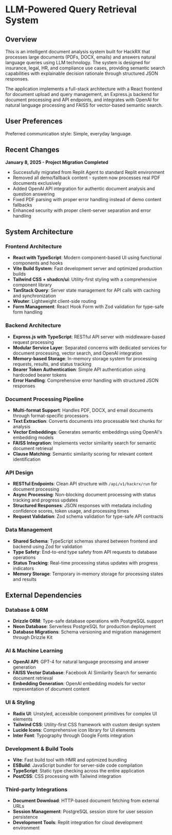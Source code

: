 # LLM-Powered Query Retrieval System

## Overview

This is an intelligent document analysis system built for HackRX that processes large documents (PDFs, DOCX, emails) and answers natural language queries using LLM technology. The system is designed for insurance, legal, HR, and compliance use cases, providing semantic search capabilities with explainable decision rationale through structured JSON responses.

The application implements a full-stack architecture with a React frontend for document upload and query management, an Express.js backend for document processing and API endpoints, and integrates with OpenAI for natural language processing and FAISS for vector-based semantic search.

## User Preferences

Preferred communication style: Simple, everyday language.

## Recent Changes

**January 8, 2025 - Project Migration Completed**
- Successfully migrated from Replit Agent to standard Replit environment
- Removed all demo/fallback content - system now processes real PDF documents exclusively
- Added OpenAI API integration for authentic document analysis and question answering
- Fixed PDF parsing with proper error handling instead of demo content fallbacks
- Enhanced security with proper client-server separation and error handling

## System Architecture

### Frontend Architecture
- **React with TypeScript**: Modern component-based UI using functional components and hooks
- **Vite Build System**: Fast development server and optimized production builds
- **Tailwind CSS + shadcn/ui**: Utility-first styling with a comprehensive component library
- **TanStack Query**: Server state management for API calls with caching and synchronization
- **Wouter**: Lightweight client-side routing
- **Form Management**: React Hook Form with Zod validation for type-safe form handling

### Backend Architecture
- **Express.js with TypeScript**: RESTful API server with middleware-based request processing
- **Modular Service Layer**: Separated concerns with dedicated services for document processing, vector search, and OpenAI integration
- **Memory-based Storage**: In-memory storage system for processing requests, results, and status tracking
- **Bearer Token Authentication**: Simple API authentication using hardcoded bearer tokens
- **Error Handling**: Comprehensive error handling with structured JSON responses

### Document Processing Pipeline
- **Multi-format Support**: Handles PDF, DOCX, and email documents through format-specific processors
- **Text Extraction**: Converts documents into processable text chunks for analysis
- **Vector Embeddings**: Generates semantic embeddings using OpenAI's embedding models
- **FAISS Integration**: Implements vector similarity search for semantic document retrieval
- **Clause Matching**: Semantic similarity scoring for relevant content identification

### API Design
- **RESTful Endpoints**: Clean API structure with `/api/v1/hackrx/run` for document processing
- **Async Processing**: Non-blocking document processing with status tracking and progress updates
- **Structured Responses**: JSON responses with metadata including confidence scores, token usage, and processing times
- **Request Validation**: Zod schema validation for type-safe API contracts

### Data Management
- **Shared Schema**: TypeScript schemas shared between frontend and backend using Zod for validation
- **Type Safety**: End-to-end type safety from API requests to database operations
- **Status Tracking**: Real-time processing status updates with progress indicators
- **Memory Storage**: Temporary in-memory storage for processing states and results

## External Dependencies

### Database & ORM
- **Drizzle ORM**: Type-safe database operations with PostgreSQL support
- **Neon Database**: Serverless PostgreSQL for production deployment
- **Database Migrations**: Schema versioning and migration management through Drizzle Kit

### AI & Machine Learning
- **OpenAI API**: GPT-4 for natural language processing and answer generation
- **FAISS Vector Database**: Facebook AI Similarity Search for semantic document retrieval
- **Embedding Generation**: OpenAI embedding models for vector representation of document content

### UI & Styling
- **Radix UI**: Unstyled, accessible component primitives for complex UI elements
- **Tailwind CSS**: Utility-first CSS framework with custom design system
- **Lucide Icons**: Comprehensive icon library for UI elements
- **Inter Font**: Typography through Google Fonts integration

### Development & Build Tools
- **Vite**: Fast build tool with HMR and optimized bundling
- **ESBuild**: JavaScript bundler for server-side code compilation
- **TypeScript**: Static type checking across the entire application
- **PostCSS**: CSS processing with Tailwind integration

### Third-party Integrations
- **Document Download**: HTTP-based document fetching from external URLs
- **Session Management**: PostgreSQL session store for user session persistence
- **Development Tools**: Replit integration for cloud development environment